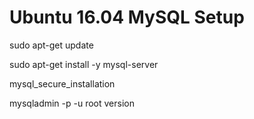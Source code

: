 # Ubuntu 16.04 MySQL Setup

sudo apt-get update

sudo apt-get install -y mysql-server

mysql_secure_installation

mysqladmin -p -u root version

